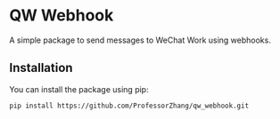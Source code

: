 # QW Webhook

A simple package to send messages to WeChat Work using webhooks.

## Installation

You can install the package using pip:

```bash
pip install https://github.com/ProfessorZhang/qw_webhook.git
